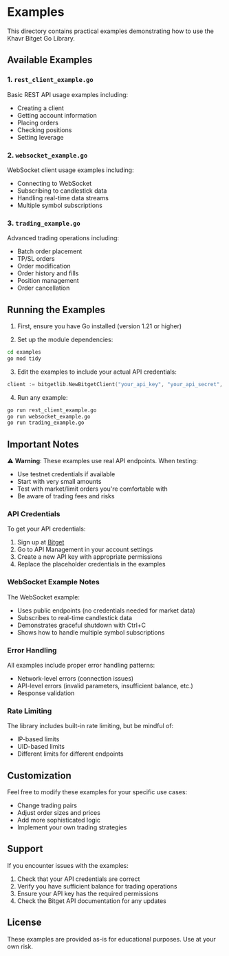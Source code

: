 # Examples

This directory contains practical examples demonstrating how to use the Khavr Bitget Go Library.

## Available Examples

### 1. `rest_client_example.go`
Basic REST API usage examples including:
- Creating a client
- Getting account information
- Placing orders
- Checking positions
- Setting leverage

### 2. `websocket_example.go`
WebSocket client usage examples including:
- Connecting to WebSocket
- Subscribing to candlestick data
- Handling real-time data streams
- Multiple symbol subscriptions

### 3. `trading_example.go`
Advanced trading operations including:
- Batch order placement
- TP/SL orders
- Order modification
- Order history and fills
- Position management
- Order cancellation

## Running the Examples

1. First, ensure you have Go installed (version 1.21 or higher)

2. Set up the module dependencies:
```bash
cd examples
go mod tidy
```

3. Edit the examples to include your actual API credentials:
```go
client := bitgetlib.NewBitgetClient("your_api_key", "your_api_secret", "your_passphrase")
```

4. Run any example:
```bash
go run rest_client_example.go
go run websocket_example.go
go run trading_example.go
```

## Important Notes

⚠️ **Warning**: These examples use real API endpoints. When testing:
- Use testnet credentials if available
- Start with very small amounts
- Test with market/limit orders you're comfortable with
- Be aware of trading fees and risks

### API Credentials

To get your API credentials:
1. Sign up at [Bitget](https://www.bitget.com/)
2. Go to API Management in your account settings
3. Create a new API key with appropriate permissions
4. Replace the placeholder credentials in the examples

### WebSocket Example Notes

The WebSocket example:
- Uses public endpoints (no credentials needed for market data)
- Subscribes to real-time candlestick data
- Demonstrates graceful shutdown with Ctrl+C
- Shows how to handle multiple symbol subscriptions

### Error Handling

All examples include proper error handling patterns:
- Network-level errors (connection issues)
- API-level errors (invalid parameters, insufficient balance, etc.)
- Response validation

### Rate Limiting

The library includes built-in rate limiting, but be mindful of:
- IP-based limits
- UID-based limits
- Different limits for different endpoints

## Customization

Feel free to modify these examples for your specific use cases:
- Change trading pairs
- Adjust order sizes and prices
- Add more sophisticated logic
- Implement your own trading strategies

## Support

If you encounter issues with the examples:
1. Check that your API credentials are correct
2. Verify you have sufficient balance for trading operations
3. Ensure your API key has the required permissions
4. Check the Bitget API documentation for any updates

## License

These examples are provided as-is for educational purposes. Use at your own risk.
